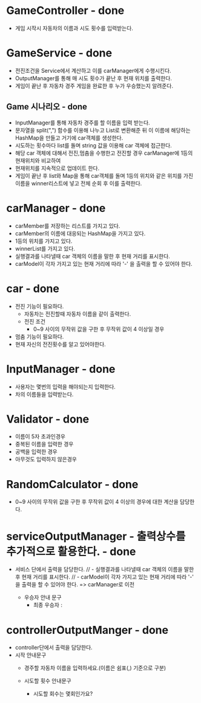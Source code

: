 
# GameController - done
- 게임 시작시 자동차의 이름과 시도 횟수를 입력받는다.

# GameService - done
- 전진조건을 Service에서 계산하고 이를 carManager에게 수행시킨다.
- OutputManager를 통해 매 시도 횟수가 끝난 후 현재 위치를 출력한다. 
- 게임이 끝난 후 자동차 경주 게임을 완료한 후 누가 우승했는지 알려준다.

## Game 시나리오 - done
- InputManager를 통해 자동차 경주를 할 이름을 입력 받는다.
- 문자열을 split(",") 함수를 이용해 나누고 List로 변환해준 뒤 이 이름에 해당하는
HashMap을 만들고 거기에 car객체를 생성한다.
- 시도하는 횟수마다 list를 돌며 string 값을 이용해 car 객체에 접근한다.
- 해당 car 객체에 대해서 전진,멈춤을 수행한고 전진할 경우 carManager에 1등의 현재위치와 비교하여
- 현재위치를 지속적으로 업데이트 한다.
- 게임이 끝난 후 list와 Map을 통해 car객체를 돌며 1등의 위치와 같은 위치를 가진 이름을 winner리스트에 넣고
전체 순회 후 이를 출력한다.

# carManager - done
- carMember를 저장하는 리스트를 가지고 있다.
- carMember의 이름에 대응되는 HashMap을 가지고 있다.
- 1등의 위치를 가지고 있다.
- winnerList를 가지고 있다.
- 실행결과를 나타낼때 car 객체의 이름을 말한 후 현재 거리를 표시한다.
- carModel이 각자 가지고 있는 현재 거리에 따라 '-' 을 출력을 할 수 있어야 한다.

# car - done
- 전진 기능이 필요하다.
  - 자동차는 전진할때 자동차 이름을 같이 출력한다.
  - 전진 조건
    - 0~9 사이의 무작위 값을 구한 후 무작위 값이 4 이상일 경우
- 멈춤 기능이 필요하다.
- 현재 자신의 전진횟수를 알고 있어야한다.



# InputManager - done
- 사용자는 몇번의 입력을 해야되는지 입력한다.
- 차의 이름들을 입력받는다.

# Validator - done
- 이름이 5자 초과인경우
- 중복된 이름을 입력한  경우
- 공백을 입력한 경우
- 아무것도 입력하지 않은경우

# RandomCalculator - done
- 0~9 사이의 무작위 값을 구한 후 무작위 값이 4 이상의 경우에 대한 계산을 담당한다.

# serviceOutputManager - 출력상수를 추가적으로 활용한다. - done
- 서비스 단에서 출력을 담당한다.
//  - 실행결과를 나타낼때 car 객체의 이름을 말한 후 현재 거리를 표시한다. 
//  - carModel이 각자 가지고 있는 현재 거리에 따라 '-' 을 출력을 할 수 있어야 한다.
=> carManager로 이전

  - 우승자 안내 문구
    - 최종 우승자 :

# controllerOutputManger - done
- controller단에서 출력을 담당한다.
- 시작 안내문구
  -  경주할 자동차 이름을 입력하세요.(이름은 쉼표(,) 기준으로 구분)

  - 시도할 횟수 안내문구
    - 시도할 회수는 몇회인가요?

